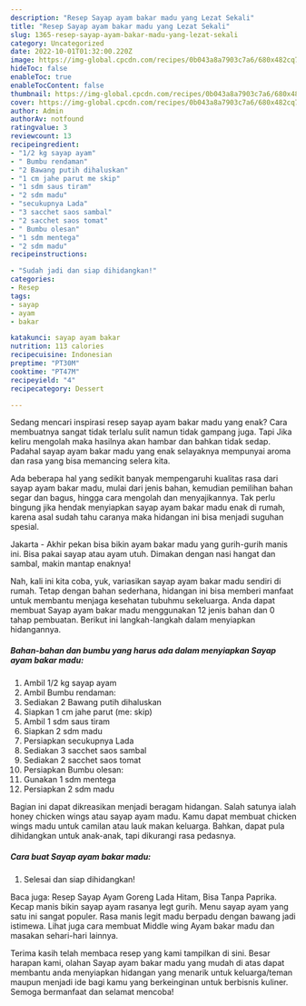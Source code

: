 ```yaml
---
description: "Resep Sayap ayam bakar madu yang Lezat Sekali"
title: "Resep Sayap ayam bakar madu yang Lezat Sekali"
slug: 1365-resep-sayap-ayam-bakar-madu-yang-lezat-sekali
category: Uncategorized
date: 2022-10-01T01:32:00.220Z
image: https://img-global.cpcdn.com/recipes/0b043a8a7903c7a6/680x482cq70/sayap-ayam-bakar-madu-foto-resep-utama.jpg
hideToc: false
enableToc: true
enableTocContent: false
thumbnail: https://img-global.cpcdn.com/recipes/0b043a8a7903c7a6/680x482cq70/sayap-ayam-bakar-madu-foto-resep-utama.jpg
cover: https://img-global.cpcdn.com/recipes/0b043a8a7903c7a6/680x482cq70/sayap-ayam-bakar-madu-foto-resep-utama.jpg
author: Admin
authorAv: notfound
ratingvalue: 3
reviewcount: 13
recipeingredient:
- "1/2 kg sayap ayam"
- " Bumbu rendaman"
- "2 Bawang putih dihaluskan"
- "1 cm jahe parut me skip"
- "1 sdm saus tiram"
- "2 sdm madu"
- "secukupnya Lada"
- "3 sacchet saos sambal"
- "2 sacchet saos tomat"
- " Bumbu olesan"
- "1 sdm mentega"
- "2 sdm madu"
recipeinstructions:

- "Sudah jadi dan siap dihidangkan!"
categories:
- Resep
tags:
- sayap
- ayam
- bakar

katakunci: sayap ayam bakar 
nutrition: 113 calories
recipecuisine: Indonesian
preptime: "PT30M"
cooktime: "PT47M"
recipeyield: "4"
recipecategory: Dessert

---
```



Sedang mencari inspirasi resep sayap ayam bakar madu yang enak? Cara membuatnya sangat tidak terlalu sulit namun tidak gampang juga. Tapi Jika keliru mengolah maka hasilnya akan hambar dan bahkan tidak sedap. Padahal sayap ayam bakar madu yang enak selayaknya mempunyai aroma dan rasa yang bisa memancing selera kita.


Ada beberapa hal yang sedikit banyak mempengaruhi kualitas rasa dari sayap ayam bakar madu, mulai dari jenis bahan, kemudian pemilihan bahan segar dan bagus, hingga cara mengolah dan menyajikannya. Tak perlu bingung jika hendak menyiapkan sayap ayam bakar madu enak di rumah, karena asal sudah tahu caranya maka hidangan ini bisa menjadi suguhan spesial.

Jakarta - Akhir pekan bisa bikin ayam bakar madu yang gurih-gurih manis ini. Bisa pakai sayap atau ayam utuh. Dimakan dengan nasi hangat dan sambal, makin mantap enaknya!


Nah, kali ini kita coba, yuk, variasikan sayap ayam bakar madu sendiri di rumah. Tetap dengan bahan sederhana, hidangan ini bisa memberi manfaat untuk membantu menjaga kesehatan tubuhmu sekeluarga. Anda dapat membuat Sayap ayam bakar madu menggunakan 12 jenis bahan dan 0 tahap pembuatan. Berikut ini langkah-langkah dalam menyiapkan hidangannya.

<!--inarticleads1-->

##### Bahan-bahan dan bumbu yang harus ada dalam menyiapkan Sayap ayam bakar madu:

1. Ambil 1/2 kg sayap ayam
1. Ambil  Bumbu rendaman:
1. Sediakan 2 Bawang putih dihaluskan
1. Siapkan 1 cm jahe parut (me: skip)
1. Ambil 1 sdm saus tiram
1. Siapkan 2 sdm madu
1. Persiapkan secukupnya Lada
1. Sediakan 3 sacchet saos sambal
1. Sediakan 2 sacchet saos tomat
1. Persiapkan  Bumbu olesan:
1. Gunakan 1 sdm mentega
1. Persiapkan 2 sdm madu


Bagian ini dapat dikreasikan menjadi beragam hidangan. Salah satunya ialah honey chicken wings atau sayap ayam madu. Kamu dapat membuat chicken wings madu untuk camilan atau lauk makan keluarga. Bahkan, dapat pula dihidangkan untuk anak-anak, tapi dikurangi rasa pedasnya. 

<!--inarticleads2-->

##### Cara buat Sayap ayam bakar madu:


1. Selesai dan siap dihidangkan!

Baca juga: Resep Sayap Ayam Goreng Lada Hitam, Bisa Tanpa Paprika. Kecap manis bikin sayap ayam rasanya legt gurih. Menu sayap ayam yang satu ini sangat populer. Rasa manis legit madu berpadu dengan bawang jadi istimewa. Lihat juga cara membuat Middle wing Ayam bakar madu dan masakan sehari-hari lainnya. 

Terima kasih telah membaca resep yang kami tampilkan di sini. Besar harapan kami, olahan Sayap ayam bakar madu yang mudah di atas dapat membantu anda menyiapkan hidangan yang menarik untuk keluarga/teman maupun menjadi ide bagi kamu yang berkeinginan untuk berbisnis kuliner. Semoga bermanfaat dan selamat mencoba!
